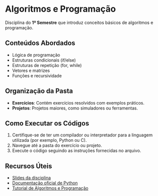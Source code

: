 # Algoritmos e Programação

Disciplina do **1º Semestre** que introduz conceitos básicos de algoritmos e programação.

## Conteúdos Abordados

- Lógica de programação
- Estruturas condicionais (if/else)
- Estruturas de repetição (for, while)
- Vetores e matrizes
- Funções e recursividade

## Organização da Pasta

- **Exercícios**: Contém exercícios resolvidos com exemplos práticos.
- **Projetos**: Projetos maiores, como simuladores ou ferramentas.

## Como Executar os Códigos

1. Certifique-se de ter um compilador ou interpretador para a linguagem utilizada (por exemplo, Python ou C).
2. Navegue até a pasta do exercício ou projeto.
3. Execute o código seguindo as instruções fornecidas no arquivo.

## Recursos Úteis

- [Slides da disciplina](https://fasuleducacional.edu.br/slides/algoritmos)
- [Documentação oficial de Python](https://docs.python.org/3/)
- [Tutorial de Algoritmos e Programação](https://www.w3schools.com/python/)
